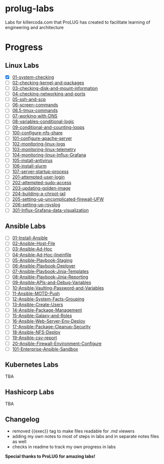 # prolug-labs
Labs for killercoda.com that ProLUG has created to facilitate learning of engineering and architecture

# Progress

## Linux Labs 
- [x] [01-system-checking](Linux-Labs/01-system-checking/notes.md)
- [ ] [02-checking-kernel-and-packages](Linux-Labs/02-checking-kernel-and-packages/notes.md)
- [ ] [03-checking-disk-and-mount-information](Linux-Labs/03-checking-disk-and-mount-information/notes.md)
- [ ] [04-checking-networking-and-ports](Linux-Labs/04-checking-networking-and-ports/notes.md)
- [ ] [05-ssh-and-scp](Linux-Labs/05-ssh-and-scp/notes.md)
- [ ] [06-screen-commands](Linux-Labs/06-screen-commands/notes.md)
- [ ] [06.5-tmux-commands](Linux-Labs/06.5-tmux-commands/notes.md)
- [ ] [07-working-with-DNS](Linux-Labs/07-working-with-DNS/notes.md)
- [ ] [08-variables-conditional-logic](Linux-Labs/08-variables-conditional-logic/notes.md)
- [ ] [09-conditional-and-counting-loops](Linux-Labs/09-conditional-and-counting-loops/notes.md)
- [ ] [100-configure-nfs-share](Linux-Labs/100-configure-nfs-share/notes.md)
- [ ] [101-configure-apache-server](Linux-Labs/101-configure-apache-server/notes.md)
- [ ] [102-monitoring-linux-logs](Linux-Labs/102-monitoring-linux-logs/notes.md)
- [ ] [103-monitoring-linux-telemetry](Linux-Labs/103-monitoring-linux-telemetry/notes.md)
- [ ] [104-monitoring-linux-Influx-Grafana](Linux-Labs/104-monitoring-linux-Influx-Grafana/notes.md)
- [ ] [105-install-antivirus](Linux-Labs/105-install-antivirus/notes.md)
- [ ] [106-install-slurm](Linux-Labs/106-install-slurm/notes.md)
- [ ] [107-server-startup-process](Linux-Labs/107-server-startup-process/notes.md)
- [ ] [201-attempted-user-login](Linux-Labs/201-attempted-user-login/notes.md)
- [ ] [202-attempted-sudo-access](Linux-Labs/202-attempted-sudo-access/notes.md)
- [ ] [203-updating-golden-image](Linux-Labs/203-updating-golden-image/notes.md)
- [ ] [204-building-a-chroot-jail](Linux-Labs/204-building-a-chroot-jail/notes.md)
- [ ] [205-setting-up-uncomplicated-firewall-UFW](Linux-Labs/205-setting-up-uncomplicated-firewall-UFW/notes.md)
- [ ] [206-setting-up-rsyslog](Linux-Labs/206-setting-up-rsyslog/notes.md)
- [ ] [301-Influx-Grafana-data-visualization](Linux-Labs/301-Influx-Grafana-data-visualization/notes.md)

## Ansible Labs 
- [ ] [01-Install-Ansible](Ansible-Labs/01-Install-Ansible/notes.md)
- [ ] [02-Ansible-Host-File](Ansible-Labs/02-Ansible-Host-File/notes.md)
- [ ] [03-Ansible-Ad-Hoc](Ansible-Labs/03-Ansible-Ad-Hoc/notes.md)
- [ ] [04-Ansible-Ad-Hoc-lineinfile](Ansible-Labs/04-Ansible-Ad-Hoc-lineinfile/notes.md)
- [ ] [05-Ansible-Playbook-Staging](Ansible-Labs/05-Ansible-Playbook-Staging/notes.md)
- [ ] [06-Ansible-Playbook-Deployer](Ansible-Labs/06-Ansible-Playbook-Deployer/notes.md)
- [ ] [07-Ansible-Playbook-Jinja-Templates](Ansible-Labs/07-Ansible-Playbook-Jinja-Templates/notes.md)
- [ ] [08-Ansible-Playbook-Jinja-Reporting](Ansible-Labs/08-Ansible-Playbook-Jinja-Reporting/notes.md)
- [ ] [09-Ansible-APIs-and-Debug-Variables](Ansible-Labs/09-Ansible-APIs-and-Debug-Variables/notes.md)
- [ ] [10-Ansible-Vaulting-Password-and-Variables](Ansible-Labs/10-Ansible-Vaulting-Password-and-Variables/notes.md)
- [ ] [11-Ansible-MOTD-Push](Ansible-Labs/11-Ansible-MOTD-Push/notes.md)
- [ ] [12-Ansible-System-Facts-Grouping](Ansible-Labs/12-Ansible-System-Facts-Grouping/notes.md)
- [ ] [13-Ansible-Create-Users](Ansible-Labs/13-Ansible-Create-Users/notes.md)
- [ ] [14-Ansible-Package-Management](Ansible-Labs/14-Ansible-Package-Management/notes.md)
- [ ] [15-Ansible-Galaxy-and-Roles](Ansible-Labs/15-Ansible-Galaxy-and-Roles/notes.md)
- [ ] [16-Ansible-Web-Server-Env-Deploy](Ansible-Labs/16-Ansible-Web-Server-Env-Deploy/notes.md)
- [ ] [17-Ansible-Package-Cleanup-Security](Ansible-Labs/17-Ansible-Package-Cleanup-Security/notes.md)
- [ ] [18-Ansible-NFS-Deploy](Ansible-Labs/18-Ansible-NFS-Deploy/notes.md)
- [ ] [19-Ansible-csv-report](Ansible-Labs/19-Ansible-csv-report/notes.md)
- [ ] [20-Ansible-Firewall-Environment-Configure](Ansible-Labs/20-Ansible-Firewall-Environment-Configure/notes.md)
- [ ] [101-Enterprise-Ansible-Sandbox](Ansible-Labs/101-Enterprise-Ansible-Sandbox/notes.md)

## Kubernetes Labs 
TBA
## Hashicorp Labs 
TBA

## Changelog 
- removed {{exec}} tag to make files readable for .md viewers 
- adding my own notes to most of steps in labs and in separate notes files as well
- checks in readme to track my own progress in labs


**Special thanks to ProLUG for amazing labs!**
